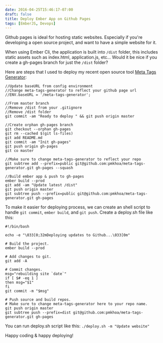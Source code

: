 ```yaml
---
date: 2016-04-25T15:46:17-07:00
draft: false
title: Deploy Ember App on Github Pages
tags: [EmberJS, Devops]
---
```


Github pages is ideal for hosting static websites. Especially if you're
developing a open source project, and want to have a simple website for it.

When using Ember Cli, the application is built into `/dist` folder, this
includes static assets such as index.html, application.js, etc... Would it be
nice if you create a gh-pages branch for just the `/dist` folder? 

Here are steps that I used to deploy my recent open source tool [Meta Tags
Generator](http://pmkhoa.github.io/meta-tags-generator/):

    //Update baseURL from config environment
    //Change meta-tags-generator to reflect your github page url
    //ENV.baseURL = '/meta-tags-generator';

    //From master branch
    //Remove /dist from your .gitignore
    //Remove /dist folder
    git commit -am "Ready to deploy " && git push origin master

    //Create orphan gh-pages branch
    git checkout --orphan gh-pages
    git rm --cached $(git ls-files)
    git add README.md
    git commit -am "Init gh-pages"
    git push origin gh-pages
    git co master

    //Make sure to change meta-tags-generator to reflect your repo
    git subtree add --prefix=public git@github.com:pmkhoa/meta-tags-generator.git gh-pages --squash

    //Build ember app & push to gh-pages
    ember build --prod
    git add -am "Update latest /dist"
    git push origin master
    git subtree push --prefix=public git@github.com:pmkhoa/meta-tags-generator.git gh-pages


To make it easier for deploying process, we can create an shell script to handle
`git commit`, `ember build`, and `git push`. Create a deploy.sh file like this:


    
    #!/bin/bash

    echo -e "\033[0;32mDeploying updates to Github...\033[0m"

    # Build the project.
    ember build --prod

    # Add changes to git.
    git add -A

    # Commit changes.
    msg="rebuilding site `date`"
    if [ $# -eq 1 ]
    then msg="$1"
    fi
    git commit -m "$msg"

    # Push source and build repos.
    # Make sure to change meta-tags-generator here to your repo name.
    git push origin master
    git subtree push --prefix=dist git@github.com:pmkhoa/meta-tags-generator.git gh-pages

You can run deploy.sh script like this: `./deploy.sh -m "Update website"`

Happy coding & happy deploying!
